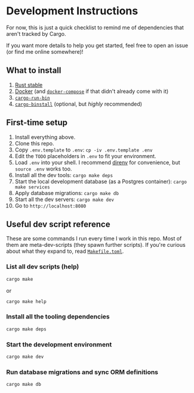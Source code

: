 # Development Instructions

For now, this is just a quick checklist to remind me of dependencies that
aren't tracked by Cargo.

If you want more details to help you get started, feel free to open an issue
(or find me online somewhere)!

## What to install

1. [Rust stable](https://www.rust-lang.org/tools/install)
2. [Docker](https://www.rust-lang.org/tools/install) (and [`docker-compose`](https://docs.docker.com/compose/install/) if that didn't already come with it)
3. [`cargo-run-bin`](https://github.com/dustinblackman/cargo-run-bin?tab=readme-ov-file#install)
4. [`cargo-binstall`](https://crates.io/crates/cargo-binstall) (optional, but _highly_ recommended)

## First-time setup

1. Install everything above.
2. Clone this repo.
3. Copy `.env.template` to `.env`: `cp -iv .env.template .env`
4. Edit the `TODO` placeholders in `.env` to fit your environment.
5. Load `.env` into your shell. I recommend [direnv](https://direnv.net/) for convenience, but `source .env` works too.
6. Install all the dev tools: `cargo make deps`
7. Start the local development database (as a Postgres container): `cargo make services`
8. Apply database migrations: `cargo make db`
9. Start all the dev servers: `cargo make dev`
10. Go to `http://localhost:8080`

## Useful dev script reference

These are some commands I run every time I work in this repo. Most of them are
meta-dev-scripts (they spawn further scripts). If you're curious about what
they expand to, read [`Makefile.toml`](Makefile.toml).

### List all dev scripts (help)

```bash
cargo make
```

or

```bash
cargo make help
```

### Install all the tooling dependencies

```bash
cargo make deps
```

### Start the development environment

```bash
cargo make dev
```

### Run database migrations and sync ORM definitions

```bash
cargo make db
```
